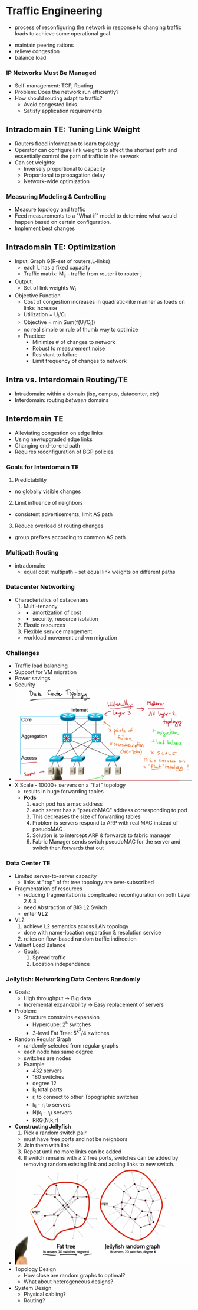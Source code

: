 # Traffic Engineering
 - process of reconfiguring the network in response to changing traffic loads to achieve some operational goal.
* maintain peering rations
* relieve congestion
* balance load

### IP Networks Must Be Managed
* Self-management: TCP, Routing
* Problem: Does the network run efficiently?
* How should routing adapt to traffic?
  * Avoid congested links
  * Satisfy application requirements

## Intradomain TE: Tuning Link Weight
* Routers flood information to learn topology
* Operator can configure link weights to affect the shortest path and essentially control the path of traffic in the network
* Can set weights:
  * Inversely proportional to capacity
  * Proportional to propagation delay
  * Network-wide optimization

### Measuring Modeling & Controlling
* Measure topology and traffic
* Feed measurements to a "What if" model to determine what would happen based on certain configuration.
* Implement best changes

## Intradomain TE: Optimization
* Input: Graph G(R-set of routers,L-links)
  * each L has a fixed capacity
  * Traffic matrix: M<sub>ij</sub> - traffic from router i to router j
* Output:
  * Set of link weights W<sub>l</sub>
* Objective Function
  * Cost of congestion increases in quadratic-like manner as loads on links increase
  * Utilization = U<sub>l</sub>/C<sub>l</sub>
  * Objective = min Sum(f(U<sub>l</sub>/C<sub>l</sub>))
  * no real simple or rule of thumb way to optimize
  * Practice:
    * Minimize # of changes to network
    * Robust to measurement noise
    * Resistant to failure
    * Limit frequency of changes to network

## Intra vs. Interdomain Routing/TE
* Intradomain: within a domain (isp, campus, datacenter, etc)
* Interdomain: routing *between* domains

## Interdomain TE
* Alleviating congestion on edge links
* Using new/upgraded edge links
* Changing end-to-end path
* Requires reconfiguration of BGP policies

### Goals for Interdomain TE
1. Predictability
  * no globally visible changes
2. Limit influence of neighbors
  * consistent advertisements, limit AS path
3. Reduce overload of routing changes
  * group prefixes according to common AS path

### Multipath Routing
* intradomain:
  * equal cost multipath - set equal link weights on different paths

### Datacenter Networking
* Characteristics of datacenters
  1. Multi-tenancy
    *  + amortization of cost
    *  - security, resource isolation
  2. Elastic resources
  3. Flexible service mangement
    * workload movement and vm migration

### Challenges
* Traffic load balancing
* Support for VM migration
* Power savings
* Security
* ![DC topology](images/dctopology.png)
* X Scale - 10000+ servers on a "flat" topology
  *  results in huge forwarding tables
  * **Pods**
    1. each pod has a mac address
    2. each server has a "pseudoMAC" address corresponding to pod
    3. This decreases the size of forwarding tables
    4. Problem is servers respond to ARP with real MAC instead of pseudoMAC
    5. Solution is to intercept ARP & forwards to fabric manager
    6. Fabric Manager sends switch pseudoMAC for the server and switch then forwards that out

### Data Center TE
* Limited server-to-server capacity
  * links at "top" of fat tree topology are over-subscribed
* Fragmentation of resources
  * reducing fragmentation is complicated reconfiguration on both Layer 2 & 3
  * need Abstraction of BIG L2 Switch
  * enter **VL2**
* VL2
  1. achieve L2 semantics across LAN topology
    * done with name-location separation & resolution service
  2. relies on flow-based random traffic indirection
* Valiant Load Balance
  * Goals:
    1. Spread traffic
    2. Location independence

### Jellyfish: Networking Data Centers Randomly
* Goals:
  * High throughput -> Big data
  * Incremental expandability -> Easy replacement of servers
* Problem:
  * Structure constrains expansion
    * Hypercube: 2<sup>k</sup> switches
    * 3-level Fat Tree: 5<sup>k<sup>2</sup></sup>/4 switches
* Random Regular Graph
  * randomly selected from regular graphs
  * each node has same degree
  * switches are nodes
  * Example
    * 432 servers
    * 180 switches
    * degree 12
    * k<sub>i</sub> total parts
    * r<sub>i</sub> to connect to other Topographic switches
    * k<sub>i</sub> - r<sub>i</sub> to servers
    * N(k<sub>i</sub> - r<sub>i</sub>) servers
    * RRG(N,k,r)
* **Constructing Jellyfish**
  1. Pick a random switch pair
    * must have free ports and not be neighbors
  2. Join them with link 
  3. Repeat until no more links can be added
  4. If switch remains with ≥ 2 free ports, switches can be added by removing random existing link and adding links to new switch.
* ![Fat Tree vs. Jellyfish](images/fatvsjelly.png)
* Topology Design
  * How close are random graphs to optimal?
  * What about heterogeneous designs?
* System Design
  * Physical cabling?
  * Routing?
